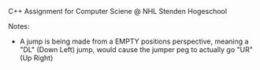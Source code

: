 C++ Assignment for Computer Sciene @ NHL Stenden Hogeschool

Notes:

- A jump is being made from a EMPTY positions perspective, meaning a "DL" (Down Left) jump, would cause the jumper peg to actually go "UR" (Up Right)
